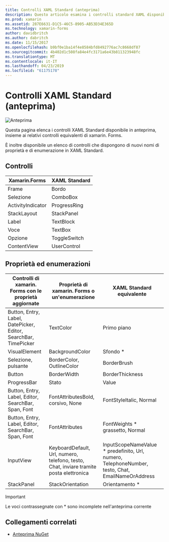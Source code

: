 ```yaml
---
title: Controlli XAML Standard (anteprima)
description: Questo articolo esamina i controlli standard XAML disponibili in xamarin. Forms.
ms.prod: xamarin
ms.assetid: 287E6631-D1C5-46C5-8905-AB53D34E365D
ms.technology: xamarin-forms
author: davidbritch
ms.author: dabritch
ms.date: 11/15/2017
ms.openlocfilehash: b9bf0e1ba14f4e8584bfd8492776ac7c8668df87
ms.sourcegitcommit: 4b402d1c508fa84e4fc3171a6e43b811323948fc
ms.translationtype: MT
ms.contentlocale: it-IT
ms.lasthandoff: 04/23/2019
ms.locfileid: "61175178"
---
```

# <a name="xaml-standard-preview-controls"></a>Controlli XAML Standard (anteprima)

![Anteprima](~/media/shared/preview.png)

Questa pagina elenca i controlli XAML Standard disponibile in anteprima, insieme ai relativi controlli equivalenti di xamarin. Forms.

È inoltre disponibile un elenco di controlli che dispongono di nuovi nomi di proprietà e di enumerazione in XAML Standard.

## <a name="controls"></a>Controlli

|Xamarin.Forms|XAML Standard|
|--- |--- |
|Frame|Bordo|
|Selezione|ComboBox|
|ActivityIndicator|ProgressRing|
|StackLayout|StackPanel|
|Label|TextBlock|
|Voce|TextBox|
|Opzione|ToggleSwitch|
|ContentView|UserControl|


## <a name="properties-and-enumerations"></a>Proprietà ed enumerazioni

|Controlli di xamarin. Forms con le proprietà aggiornate|Proprietà di xamarin. Forms o un'enumerazione|XAML Standard equivalente|
|--- |--- |--- |
|Button, Entry, Label, DatePicker, Editor, SearchBar, TimePicker|TextColor|Primo piano|
|VisualElement|BackgroundColor|Sfondo *|
|Selezione, pulsante|BorderColor, OutlineColor|BorderBrush|
|Button|BorderWidth|BorderThickness|
|ProgressBar|Stato|Value|
|Button, Entry, Label, Editor, SearchBar, Span, Font|FontAttributesBold, corsivo, None|FontStyleItalic, Normal|
|Button, Entry, Label, Editor, SearchBar, Span, Font|FontAttributes|FontWeights * grassetto, Normal|
|InputView|KeyboardDefault, Url, numero, telefono, testo, Chat, inviare tramite posta elettronica|InputScopeNameValue * predefinito, Url, numero, TelephoneNumber, testo, Chat, EmailNameOrAddress|
|StackPanel|StackOrientation|Orientamento *|

> [!IMPORTANT]
> Le voci contrassegnate con * sono incomplete nell'anteprima corrente

## <a name="related-links"></a>Collegamenti correlati

- [Anteprima NuGet](https://aka.ms/xf-xamlstandard-nuget)
